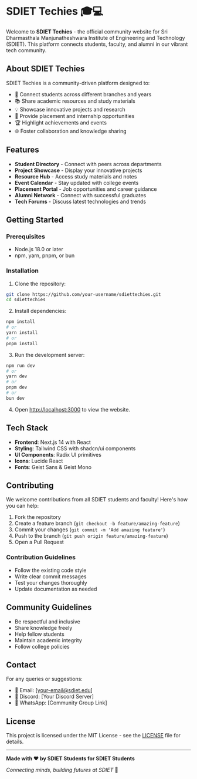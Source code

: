 # SDIET Techies 🎓💻

Welcome to **SDIET Techies** - the official community website for Sri Dharmasthala Manjunatheshwara Institute of Engineering and Technology (SDIET). This platform connects students, faculty, and alumni in our vibrant tech community.

## About SDIET Techies

SDIET Techies is a community-driven platform designed to:
- 🤝 Connect students across different branches and years
- 📚 Share academic resources and study materials
- 💡 Showcase innovative projects and research
- 🎯 Provide placement and internship opportunities
- 🏆 Highlight achievements and events
- 🌐 Foster collaboration and knowledge sharing

## Features

- **Student Directory** - Connect with peers across departments
- **Project Showcase** - Display your innovative projects
- **Resource Hub** - Access study materials and notes
- **Event Calendar** - Stay updated with college events
- **Placement Portal** - Job opportunities and career guidance
- **Alumni Network** - Connect with successful graduates
- **Tech Forums** - Discuss latest technologies and trends

## Getting Started

### Prerequisites
- Node.js 18.0 or later
- npm, yarn, pnpm, or bun

### Installation

1. Clone the repository:
```bash
git clone https://github.com/your-username/sdiettechies.git
cd sdiettechies
```

2. Install dependencies:
```bash
npm install
# or
yarn install
# or
pnpm install
```

3. Run the development server:
```bash
npm run dev
# or
yarn dev
# or
pnpm dev
# or
bun dev
```

4. Open [http://localhost:3000](http://localhost:3000) to view the website.

## Tech Stack

- **Frontend**: Next.js 14 with React
- **Styling**: Tailwind CSS with shadcn/ui components
- **UI Components**: Radix UI primitives
- **Icons**: Lucide React
- **Fonts**: Geist Sans & Geist Mono

## Contributing

We welcome contributions from all SDIET students and faculty! Here's how you can help:

1. Fork the repository
2. Create a feature branch (`git checkout -b feature/amazing-feature`)
3. Commit your changes (`git commit -m 'Add amazing feature'`)
4. Push to the branch (`git push origin feature/amazing-feature`)
5. Open a Pull Request

### Contribution Guidelines
- Follow the existing code style
- Write clear commit messages
- Test your changes thoroughly
- Update documentation as needed

## Community Guidelines

- Be respectful and inclusive
- Share knowledge freely
- Help fellow students
- Maintain academic integrity
- Follow college policies

## Contact

For any queries or suggestions:
- 📧 Email: [your-email@sdiet.edu]
- 💬 Discord: [Your Discord Server]
- 📱 WhatsApp: [Community Group Link]

## License

This project is licensed under the MIT License - see the [LICENSE](LICENSE) file for details.

---

**Made with ❤️ by SDIET Students for SDIET Students**

*Connecting minds, building futures at SDIET* 🚀
